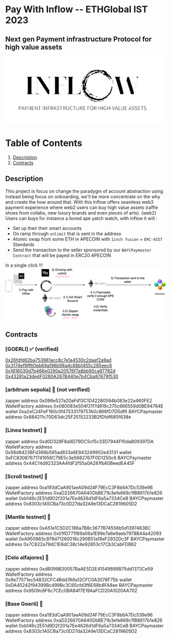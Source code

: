 # Pay With Inflow -- ETHGlobal IST 2023

## Next gen Payment infrastructure Protocol for high value assets

![image](assets/inflow.png)

# Table of Contents

1. [Description](#description)
2. [Contracts](#contracts)

## Description

This project is focus on change the paradygm of account abstraction using instead being focus on onboarding, we'll be more concentrate on the why and create the how around that. With this Inflow offers seamless web3 payment experience where web2 users can buy high value assets (raffle shoes from collabs, new luxury brands and even pieces of arts). (web2) Users can buys for instance a bored ape yatch watch, with inflow it will :

- Set up their their smart accounts
- On ramp through `unlimit` that is sent in the address
- Atomic swap from some ETH in APECOIN with `1inch fusion` + `ERC-4337` Standards
- Send the transaction to the seller sponsored by our `BAYCPaymaster Contract` that will be payed in ERC20 APECOIN

In a single click !!!
![image](assets/Inflow%20Flow%20Level.png)

## Contracts

### [GOERLI] ✅ (verified)

[0x26fdfd62ba753981acc8c7e1a4530c2daaf2a9ad](https://goerli.etherscan.io/address/0x26fdfd62ba753981acc8c7e1a4530c2daaf2a9ad)
[0x3174ef9ff60eb69a196b98a4c88b1455c285eec8](https://goerli.etherscan.io/address/0x3174ef9ff60eb69a196b98a4c88b1455c285eec8)
[0x1618030d7b466e0290a20576f7a8bb90ca97782d](https://goerli.etherscan.io/address/0x1618030d7b466e0290a20576f7a8bb90ca97782d)
[0x43281a23de4F0280A267B440e7b4Cba87679f530](https://goerli.etherscan.io/address/0x43281a23de4F0280A267B440e7b4Cba87679f530)

### [arbitrum sepolia] 🔄 (not verified)

zapper address 0x096e527a20aFd13C1D42280594b083e22a460FE2
WalletFactory address 0x080083e504f21f7d919c275c666559d0BE94764E
wallet 0xa2eC24FeF160c0f47533179757A0c868fD7D5df6
BAYCPaymaster address 0x884211c70D63dc25F25152233B2fDfdf685f638e

### [Linea testnet] 🔄

zapper address 0xd0D328F8a9D79DC5cf5c33D7944Ff0da809397DA
WalletFactory address 0x58d8423BFd366b595ad833a8E943249902e43131
wallet 0xFC83087671741956C79E5c3e5682767F0D1250c6
BAYCPaymaster address 0x44C14d92323AA4fdF2f55a0A281fb80BeedEA45F

### [Scroll testnet] 🔄

zapper address 0xa193dCaA901aeA09d24F79EcC3F8b6A7Dc539e96
WalletFactory address 0xaD226670A640DbBE71b3efe669c1fB8617b1e826
wallet 0xb146c2E51d9D2f201a7Ee4626d1dF6a5a7334CeB
BAYCPaymaster address 0x8303c1A5CBa73c0D27da32A9e13DCaC2819605D2

### [Mantle testnet] 🔄

zapper address 0xA51e1C5D2C186a7B8c3677B74556b5d13974638C
WalletFactory address 0x01fD771f69a06a1E99e7a6e9aeb7978B44a42093
wallet 0xA950983c979d71260018c290B51a19eF2932Dc3F
BAYCPaymaster address 0x7C822a79dC1E8dC38c14e92853c17Cb3CabFDB62

### [Celo alfajores] 🔄

zapper address 0xdB099B30057BaAE5D2E41549899B75dd1373Ce59
WalletFactory address 0x9e77571ec54832CFC4Bdd7A6a12CFC0A3078F75b
wallet 0xDA45242f94399Bc499Bc3C65cfd3f6E68b8FA8ee
BAYCPaymaster address 0x9509c6F6c7CEc0BA84f7E19AaFCD20A1020AA702

### [Base Goerli] 🔄

zapper address 0xa193dCaA901aeA09d24F79EcC3F8b6A7Dc539e96
WalletFactory address 0xaD226670A640DbBE71b3efe669c1fB8617b1e826
wallet 0xb146c2E51d9D2f201a7Ee4626d1dF6a5a7334CeB
BAYCPaymaster address 0x8303c1A5CBa73c0D27da32A9e13DCaC2819605D2
